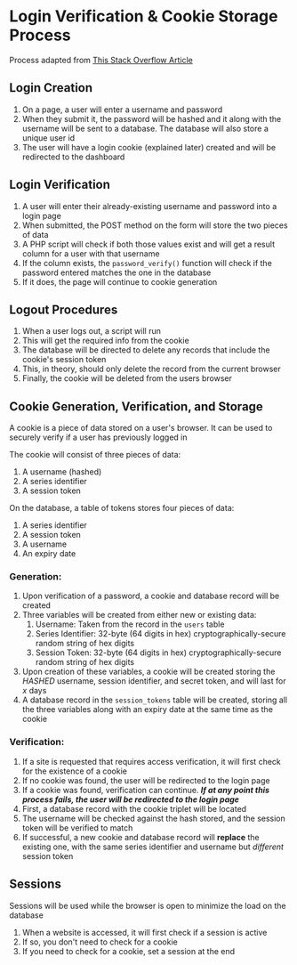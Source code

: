 # Login Verification & Cookie Storage Process

Process adapted from [This Stack Overflow Article](https://stackoverflow.com/questions/4773609/what-is-a-relatively-secure-way-of-using-a-login-cookie)

## Login Creation

1. On a page, a user will enter a username and password
2. When they submit it, the password will be hashed and it along with the username will be sent to a database. The database will also store a unique user id
3. The user will have a login cookie (explained later) created and will be redirected to the dashboard

## Login Verification

1. A user will enter their already-existing username and password into a login page
2. When submitted, the POST method on the form will store the two pieces of data
3. A PHP script will check if both those values exist and will get a result column for a user with that username
4. If the column exists, the `password_verify()` function will check if the password entered matches the one in the database
5. If it does, the page will continue to cookie generation

## Logout Procedures

1. When a user logs out, a script will run
2. This will get the required info from the cookie
3. The database will be directed to delete any records that include the cookie's session token
4. This, in theory, should only delete the record from the current browser
5. Finally, the cookie will be deleted from the users browser

## Cookie Generation, Verification, and Storage

A cookie is a piece of data stored on a user's browser. It can be used to securely verify if a user has previously logged in

The cookie will consist of three pieces of data:
1. A username (hashed)
2. A series identifier
3. A session token

On the database, a table of tokens stores four pieces of data:
1. A series identifier
2. A session token
3. A username
4. An expiry date


### Generation:
1. Upon verification of a password, a cookie and database record will be created
2. Three variables will be created from either new or existing data:
    1. Username: Taken from the record in the `users` table
    2. Series Identifier: 32-byte (64 digits in hex) cryptographically-secure random string of hex digits
    3. Session Token: 32-byte (64 digits in hex) cryptographically-secure random string of hex digits
3. Upon creation of these variables, a cookie will be created storing the *HASHED* username, session identifier, and secret token, and will last for *x* days
4. A database record in the `session_tokens` table will be created, storing all the three variables along with an expiry date at the same time as the cookie

### Verification:
1. If a site is requested that requires access verification, it will first check for the existence of a cookie
2. If no cookie was found, the user will be redirected to the login page
3. If a cookie was found, verification can continue. ***If at any point this process fails, the user will be redirected to the login page***
4. First, a database record with the cookie triplet will be located
5. The username will be checked against the hash stored, and the session token will be verified to match
6. If successful, a new cookie and database record will **replace** the existing one, with the same series identifier and username but *different* session token

## Sessions

Sessions will be used while the browser is open to minimize the load on the database

1. When a website is accessed, it will first check if a session is active
2. If so, you don't need to check for a cookie
3. If you need to check for a cookie, set a session at the end
